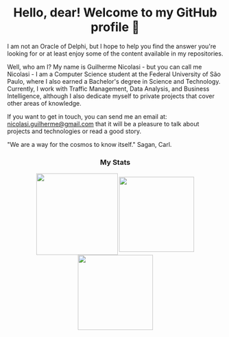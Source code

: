 <!--**Guilherme-Nicolasi/Guilherme-Nicolasi** is a ✨ _special_ ✨ repository because its `README.md` (this file) appears on your GitHub profile.-->

<h1 align="center">Hello, dear! Welcome to my GitHub profile 🖖</h1>

I am not an Oracle of Delphi, but I hope to help you find the answer you're looking for or at least enjoy some of the content available in my repositories.

Well, who am I? My name is Guilherme Nicolasi - but you can call me Nicolasi - I am a Computer Science student at the Federal University of São Paulo, where I also earned a Bachelor's degree in Science and Technology. Currently, I work with Traffic Management, Data Analysis, and Business Intelligence, although I also dedicate myself to private projects that cover other areas of knowledge.

If you want to get in touch, you can send me an email at: nicolasi.guilherme@gmail.com that it will be a pleasure to talk about projects and technologies or read a good story.

"We are a way for the cosmos to know itself." Sagan, Carl.<br/>

<h3 align="center">My Stats</h3>
<div align="center">
  <picture>
    <source 
      srcset="https://github-readme-streak-stats.herokuapp.com?user=Guilherme-Nicolasi&theme=synthwave"
      media="(prefers-color-scheme: dark)"
    />
    <source
      srcset="https://github-readme-streak-stats.herokuapp.com?user=Guilherme-Nicolasi&theme=default"
      media="(prefers-color-scheme: light), (prefers-color-scheme: no-preference)"
    />
    <img height="190em" align="center" src="https://github-readme-streak-stats.herokuapp.com?user=Guilherme-Nicolasi&mode=weekly" />
  </picture>
  <picture>
    <source 
      srcset="https://github-readme-stats.vercel.app/api?username=Guilherme-Nicolasi&theme=synthwave"
      media="(prefers-color-scheme: dark)"
    />
    <source
      srcset="https://github-readme-stats.vercel.app/api?username=Guilherme-Nicolasi&theme=default"
      media="(prefers-color-scheme: light), (prefers-color-scheme: no-preference)"
    />
    <img height="175em" align="center" src="https://github-readme-stats.vercel.app/api?username=Guilherme-Nicolasi&count_private=true&show_icons=true" />
    <img height="175em" align="center" src="https://github-readme-stats.vercel.app/api/top-langs/?username=Guilherme-Nicolasi&layout=compact" />
  </picture>
</div>

